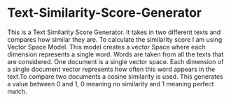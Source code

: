 # Text-Similarity-Score-Generator
This is a Text Similarity Score Generator. It takes in two different texts and compares how similar they are. 
To calculate the similarity score I am using Vector Space Model. This model creates a vector Space where each dimension represents a single word.
Words are taken from all the texts that are considered. One document is a single vector space. Each dimension of a single document vector represents 
how often this word appears in the text.To compare two documents a cosine similarity is used. This generates a value between 0 and 1, 0 meaning no 
similarity and 1 meaning perfect match.
